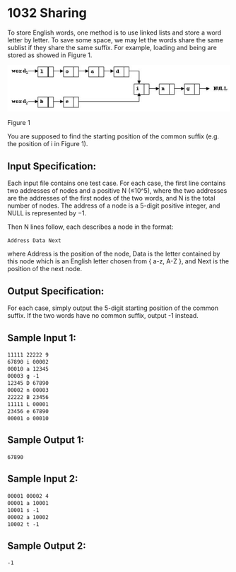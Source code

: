 # 1032 Sharing
To store English words, one method is to use linked lists and store a word letter by letter. To save some space, we may let the words share the same sublist if they share the same suffix. For example, loading and being are stored as showed in Figure 1.

![fig.jpg](../materials/1032.jpg)

Figure 1

You are supposed to find the starting position of the common suffix (e.g. the position of i in Figure 1).

## Input Specification:
Each input file contains one test case. For each case, the first line contains two addresses of nodes and a positive N (≤10^5), where the two addresses are the addresses of the first nodes of the two words, and N is the total number of nodes. The address of a node is a 5-digit positive integer, and NULL is represented by −1.

Then N lines follow, each describes a node in the format:

    Address Data Next

where Address is the position of the node, Data is the letter contained by this node which is an English letter chosen from { a-z, A-Z }, and Next is the position of the next node.

## Output Specification:
For each case, simply output the 5-digit starting position of the common suffix. If the two words have no common suffix, output -1 instead.

## Sample Input 1:
    11111 22222 9
    67890 i 00002
    00010 a 12345
    00003 g -1
    12345 D 67890
    00002 n 00003
    22222 B 23456
    11111 L 00001
    23456 e 67890
    00001 o 00010

## Sample Output 1:
    67890

## Sample Input 2:
    00001 00002 4
    00001 a 10001
    10001 s -1
    00002 a 10002
    10002 t -1

## Sample Output 2:
    -1